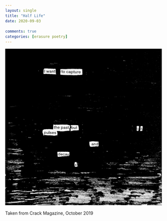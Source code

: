 ```yaml
---
layout: single
title: "Half Life"
date: 2020-09-03

comments: true
categories: [erasure poetry]
---
```

<img src="/assets/images/articles/halflife.jpeg" class="responsive"><br>

Taken from Crack Magazine, October 2019
